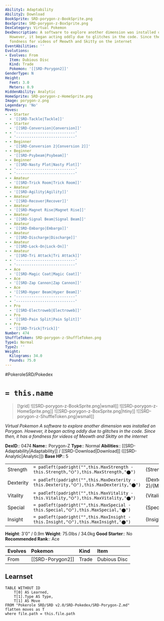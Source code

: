 ```yaml
---
Ability1: Adaptability
Ability2: Download
BookSprite: SRD-porygon-z-BookSprite.png
BoxSprite: SRD-porygon-z-BoxSprite.png
DexCategory: Virtual Pokemon
DexDescription: A software to explore another dimension was installed on Porygon.
  However, it began acting oddly due to glitches in the code. Since then, it has a
  fondness for videos of Meowth and Skitty on the internet
EventAbilities: ''
Evolutions:
- Evolves: From
  Item: Dubious Disc
  Kind: Trade
  Pokemon: '[[SRD-Porygon2]]'
GenderType: N
Height:
  Feet: 3.0
  Meters: 0.9
HiddenAbility: Analytic
HomeSprite: SRD-porygon-z-HomeSprite.png
Image: porygon-z.png
Legendary: 'No'
Moves:
- - Starter
  - '[[SRD-Tackle|Tackle]]'
- - Starter
  - '[[SRD-Conversion|Conversion]]'
- - '---------------------------'
  - '---------------------------'
- - Beginner
  - '[[SRD-Conversion 2|Conversion 2]]'
- - Beginner
  - '[[SRD-Psybeam|Psybeam]]'
- - Beginner
  - '[[SRD-Nasty Plot|Nasty Plot]]'
- - '---------------------------'
  - '---------------------------'
- - Amateur
  - '[[SRD-Trick Room|Trick Room]]'
- - Amateur
  - '[[SRD-Agility|Agility]]'
- - Amateur
  - '[[SRD-Recover|Recover]]'
- - Amateur
  - '[[SRD-Magnet Rise|Magnet Rise]]'
- - Amateur
  - '[[SRD-Signal Beam|Signal Beam]]'
- - Amateur
  - '[[SRD-Embargo|Embargo]]'
- - Amateur
  - '[[SRD-Discharge|Discharge]]'
- - Amateur
  - '[[SRD-Lock-On|Lock-On]]'
- - Amateur
  - '[[SRD-Tri Attack|Tri Attack]]'
- - '---------------------------'
  - '---------------------------'
- - Ace
  - '[[SRD-Magic Coat|Magic Coat]]'
- - Ace
  - '[[SRD-Zap Cannon|Zap Cannon]]'
- - Ace
  - '[[SRD-Hyper Beam|Hyper Beam]]'
- - '---------------------------'
  - '---------------------------'
- - Pro
  - '[[SRD-Electroweb|Electroweb]]'
- - Pro
  - '[[SRD-Pain Split|Pain Split]]'
- - Pro
  - '[[SRD-Trick|Trick]]'
Number: 474
ShuffleToken: SRD-porygon-z-ShuffleToken.png
Type1: Normal
Type2: ''
Weight:
  Kilograms: 34.0
  Pounds: 75.0
---
```


#PokeroleSRD/Pokedex

# `= this.name`

> [!grid]
> ![[SRD-porygon-z-BookSprite.png|wsmall]]
> ![[SRD-porygon-z-HomeSprite.png]]
> ![[SRD-porygon-z-BoxSprite.png|htiny]]
> ![[SRD-porygon-z-ShuffleToken.png|wsmall]]


*Virtual Pokemon*
*A software to explore another dimension was installed on Porygon. However, it began acting oddly due to glitches in the code. Since then, it has a fondness for videos of Meowth and Skitty on the internet*

**DexID**:: 0474
**Name**:: Porygon-Z
**Type**:: Normal
**Abilities**:: [[SRD-Adaptability|Adaptability]] / [[SRD-Download|Download]] ([[SRD-Analytic|Analytic]])
**Base HP**:: 5

|           |                                                                                        |                                          |
| --------- | -------------------------------------------------------------------------------------- | ---------------------------------------- |
| Strength  | `= padleft(padright("",this.MaxStrength - this.Strength,"⭘"),this.MaxStrength,"⬤")`    | (Strength::2)/(MaxStrength::5)   |
| Dexterity | `= padleft(padright("",this.MaxDexterity - this.Dexterity,"⭘"),this.MaxDexterity,"⬤")` | (Dexterity:: 2)/(MaxDexterity::5) |
| Vitality  | `= padleft(padright("",this.MaxVitality - this.Vitality,"⭘"),this.MaxVitality,"⬤")`    | (Vitality::2)/(MaxVitality::5)   |
| Special   | `= padleft(padright("",this.MaxSpecial - this.Special,"⭘"),this.MaxSpecial,"⬤")`       | (Special::3)/(MaxSpecial::7)     |
| Insight   | `= padleft(padright("",this.MaxInsight - this.Insight,"⭘"),this.MaxInsight,"⬤")`       | (Insight::2)/(MaxInsight::5)     |

**Height**: 3'0" / 0.9m
**Weight**: 75.0lbs / 34.0kg
**Good Starter**:: No
**Recommended Rank**:: Ace

| Evolves   | Pokemon          | Kind   | Item         |
|:----------|:-----------------|:-------|:-------------|
| From      | [[SRD-Porygon2]] | Trade  | Dubious Disc |

## Learnset

```dataview
TABLE WITHOUT ID
    T[0] AS Learned,
    T[1].Type AS Type,
    T[1] AS Move
FROM "Pokerole SRD/SRD v2.0/SRD-Pokedex/SRD-Porygon-Z.md"
flatten moves as T
where file.path = this.file.path
```
